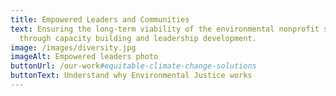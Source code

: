 ```yaml
---
title: Empowered Leaders and Communities
text: Ensuring the long-term viability of the environmental nonprofit sector
  through capacity building and leadership development.
image: /images/diversity.jpg
imageAlt: Empowered leaders photo
buttonUrl: /our-work#equitable-climate-change-solutions
buttonText: Understand why Environmental Justice works
---
```

